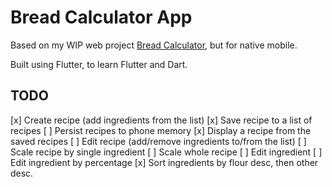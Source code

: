 # Bread Calculator App

Based on my WIP web project [Bread Calculator](https://github.com/juanojeda/bread-calculator), but for native mobile.

Built using Flutter, to learn Flutter and Dart.


## TODO

[x] Create recipe (add ingredients from the list)
[x] Save recipe to a list of recipes
[ ] Persist recipes to phone memory
[x] Display a recipe from the saved recipes
[ ] Edit recipe (add/remove ingredients to/from the list)
[ ] Scale recipe by single ingredient
[ ] Scale whole recipe
[ ] Edit ingredient
[ ] Edit ingredient by percentage
[x] Sort ingredients by flour desc, then other desc.